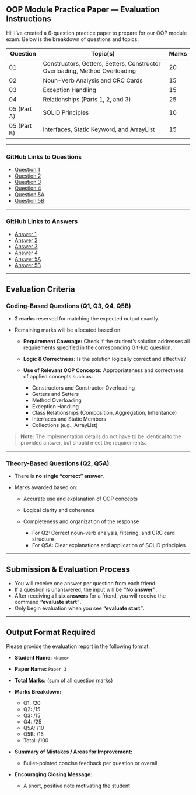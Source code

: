## OOP Module Practice Paper — Evaluation Instructions

Hi! I’ve created a 6-question practice paper to prepare for our OOP module exam. Below is the breakdown of questions and topics:

| Question    | Topic(s)                                                                    | Marks |
| ----------- | --------------------------------------------------------------------------- | ----- |
| 01          | Constructors, Getters, Setters, Constructor Overloading, Method Overloading | 20    |
| 02          | Noun-Verb Analysis and CRC Cards                                            | 15    |
| 03          | Exception Handling                                                          | 15    |
| 04          | Relationships (Parts 1, 2, and 3)                                           | 25    |
| 05 (Part A) | SOLID Principles                                                            | 10    |
| 05 (Part B) | Interfaces, Static Keyword, and ArrayList                                   | 15    |

---

### GitHub Links to Questions

* [Question 1](https://github.com/Thisal-D/OOP-Test/blob/main/Final/3/1.md)
* [Question 2](https://github.com/Thisal-D/OOP-Test/blob/main/Final/3/2.md)
* [Question 3](https://github.com/Thisal-D/OOP-Test/blob/main/Final/3/3.md)
* [Question 4](https://github.com/Thisal-D/OOP-Test/blob/main/Final/3/4.md)
* [Question 5A](https://github.com/Thisal-D/OOP-Test/blob/main/Final/3/5-A.md)
* [Question 5B](https://github.com/Thisal-D/OOP-Test/blob/main/Final/3/5-B.md)

---

### GitHub Links to Answers

* [Answer 1](https://github.com/Thisal-D/OOP-Test/blob/main/Final/3/answers/1.java)
* [Answer 2](https://github.com/Thisal-D/OOP-Test/blob/main/Final/3/answers/2.md)
* [Answer 3](https://github.com/Thisal-D/OOP-Test/blob/main/Final/3/answers/3.java)
* [Answer 4](https://github.com/Thisal-D/OOP-Test/blob/main/Final/3/answers/4.java)
* [Answer 5A](https://github.com/Thisal-D/OOP-Test/blob/main/Final/3/answers/5A.java)
* [Answer 5B](https://github.com/Thisal-D/OOP-Test/blob/main/Final/3/answers/5B.java)

---

## Evaluation Criteria

### Coding-Based Questions (Q1, Q3, Q4, Q5B)

* **2 marks** reserved for matching the expected output exactly.
* Remaining marks will be allocated based on:

  * **Requirement Coverage:** Check if the student’s solution addresses all requirements specified in the corresponding GitHub question.
  * **Logic & Correctness:** Is the solution logically correct and effective?
  * **Use of Relevant OOP Concepts:** Appropriateness and correctness of applied concepts such as:

    * Constructors and Constructor Overloading
    * Getters and Setters
    * Method Overloading
    * Exception Handling
    * Class Relationships (Composition, Aggregation, Inheritance)
    * Interfaces and Static Members
    * Collections (e.g., ArrayList)

> **Note:** The implementation details do not have to be identical to the provided answer, but should meet the requirements.

---

### Theory-Based Questions (Q2, Q5A)

* There is **no single “correct” answer**.
* Marks awarded based on:

  * Accurate use and explanation of OOP concepts
  * Logical clarity and coherence
  * Completeness and organization of the response

    * For Q2: Correct noun-verb analysis, filtering, and CRC card structure
    * For Q5A: Clear explanations and application of SOLID principles

---

## Submission & Evaluation Process

* You will receive one answer per question from each friend.
* If a question is unanswered, the input will be **“No answer”**.
* After receiving **all six answers** for a friend, you will receive the command **“evaluate start”**.
* Only begin evaluation when you see **“evaluate start”**.

---

## Output Format Required

Please provide the evaluation report in the following format:

* **Student Name:** `<Name>`
* **Paper Name:** `Paper 3`
* **Total Marks:** (sum of all question marks)
* **Marks Breakdown:**

  * Q1: /20
  * Q2: /15
  * Q3: /15
  * Q4: /25
  * Q5A: /10
  * Q5B: /15
  * Total: /100
  
* **Summary of Mistakes / Areas for Improvement:**

  * Bullet-pointed concise feedback per question or overall
* **Encouraging Closing Message:**

  * A short, positive note motivating the student

